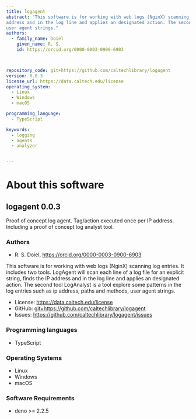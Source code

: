 ```yaml
---
title: logagent
abstract: "This software is for working with web logs (NginX) scanning log entries. It includes two tools. LogAgent will scan each line of a log file for an explicit string, finds the IP 
address and in the log line and applies an designated action. The second tool LogAnalyst is a tool explore some patterns in the log entries such as ip address, paths and methods, 
user agent strings."
authors:
  - family_name: Doiel
    given_name: R. S.
    id: https://orcid.org/0000-0003-0900-6903



repository_code: git+https://github.com/caltechlibrary/logagent
version: 0.0.3
license_url: https://data.caltech.edu/license
operating_system:
  - Linux
  - Windows
  - macOS

programming_language:
  - TypeScript

keywords:
  - logging
  - agents
  - analyzer


---
```


About this software
===================

## logagent 0.0.3

Proof of concept log agent. Tag/action executed once per IP address. Including a proof of concept log analyst tool.

### Authors

- R. S. Doiel, <https://orcid.org/0000-0003-0900-6903>





This software is for working with web logs (NginX) scanning log entries. It includes two tools. LogAgent will scan each line of a log file for an explicit string, finds the IP 
address and in the log line and applies an designated action. The second tool LogAnalyst is a tool explore some patterns in the log entries such as ip address, paths and methods, 
user agent strings.

- License: <https://data.caltech.edu/license>
- GitHub: <git+https://github.com/caltechlibrary/logagent>
- Issues: <https://github.com/caltechlibrary/logagent/issues>

### Programming languages

- TypeScript


### Operating Systems

- Linux
- Windows
- macOS


### Software Requirements

- deno &gt;&#x3D; 2.2.5

